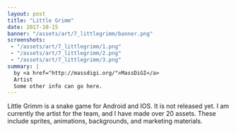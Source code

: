```yaml
---
layout: post
title: "Little Grimm"
date: 2017-10-15
banner: "/assets/art/7_littlegrimm/banner.png"
screenshots:
 - "/assets/art/7_littlegrimm/1.png"
 - "/assets/art/7_littlegrimm/2.png"
 - "/assets/art/7_littlegrimm/3.png"
summary: |
  by <a href="http://massdigi.org/">MassDiGI</a>
  Artist
  Some other info can go here.
---
```


Little Grimm is a snake game for Android and IOS. It is not released yet. I am currently the artist for the team, and I have made over 20 assets. These include sprites, animations, backgrounds, and marketing materials.
